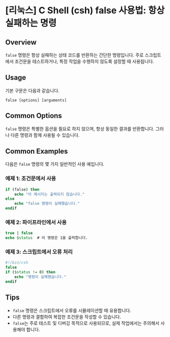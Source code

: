 # [리눅스] C Shell (csh) false 사용법: 항상 실패하는 명령

## Overview
`false` 명령은 항상 실패하는 상태 코드를 반환하는 간단한 명령입니다. 주로 스크립트에서 조건문을 테스트하거나, 특정 작업을 수행하지 않도록 설정할 때 사용됩니다.

## Usage
기본 구문은 다음과 같습니다.
```
false [options] [arguments]
```

## Common Options
`false` 명령은 특별한 옵션을 필요로 하지 않으며, 항상 동일한 결과를 반환합니다. 그러나 다른 명령과 함께 사용될 수 있습니다.

## Common Examples
다음은 `false` 명령의 몇 가지 일반적인 사용 예입니다.

### 예제 1: 조건문에서 사용
```csh
if (false) then
    echo "이 메시지는 출력되지 않습니다."
else
    echo "false 명령이 실패했습니다."
endif
```

### 예제 2: 파이프라인에서 사용
```csh
true | false
echo $status  # 이 명령은 1을 출력합니다.
```

### 예제 3: 스크립트에서 오류 처리
```csh
#!/bin/csh
false
if ($status != 0) then
    echo "명령이 실패했습니다."
endif
```

## Tips
- `false` 명령은 스크립트에서 오류를 시뮬레이션할 때 유용합니다.
- 다른 명령과 결합하여 복잡한 조건문을 작성할 수 있습니다.
- `false`는 주로 테스트 및 디버깅 목적으로 사용되므로, 실제 작업에서는 주의해서 사용해야 합니다.
